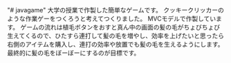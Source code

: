 "# javagame" 
大学の授業で作製した簡単なゲームです。
クッキークリッカーのような作業ゲーをつくろうと考えてつくりました。
MVCモデルで作製しています。
ゲームの流れは植毛ボタンをおすと真ん中の画面の髪の毛がちょびちょび生えてくるので、ひたすら連打して髪の毛を増やし、効率を上げたいと思ったら右側のアイテムを購入し、連打の効率や放置でも髪の毛を生えるようにします。
最終的に髪の毛をぼーぼーにするのが目標です。